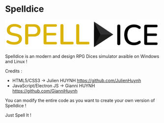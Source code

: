 # Spelldice

<img src="assets/img/Spelldice.png">

Spelldice is an modern and design RPG Dices simulator avaible on Windows and Linux !

Credits :
- HTML5/CSS3 -> Julien HUYNH https://github.com/JulienHuynh
- JavaScript/Electron JS -> Gianni HUYNH https://github.com/GianniHuynh

You can modify the entire code as you want to create your own version of Spelldice !

Just Spell It !
